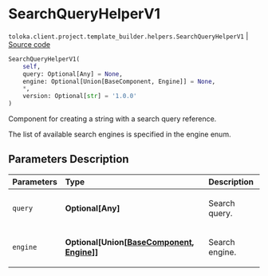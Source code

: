 # SearchQueryHelperV1
`toloka.client.project.template_builder.helpers.SearchQueryHelperV1` | [Source code](https://github.com/Toloka/toloka-kit/blob/v1.0.1/src/client/project/template_builder/helpers.py#L160)

```python
SearchQueryHelperV1(
    self,
    query: Optional[Any] = None,
    engine: Optional[Union[BaseComponent, Engine]] = None,
    *,
    version: Optional[str] = '1.0.0'
)
```

Component for creating a string with a search query reference.


The list of available search engines is specified in the engine enum.

## Parameters Description

| Parameters | Type | Description |
| :----------| :----| :-----------|
`query`|**Optional\[Any\]**|<p>Search query.</p>
`engine`|**Optional\[Union\[[BaseComponent](toloka.client.project.template_builder.base.BaseComponent.md), [Engine](toloka.client.project.template_builder.helpers.SearchQueryHelperV1.Engine.md)\]\]**|<p>Search engine.</p>
